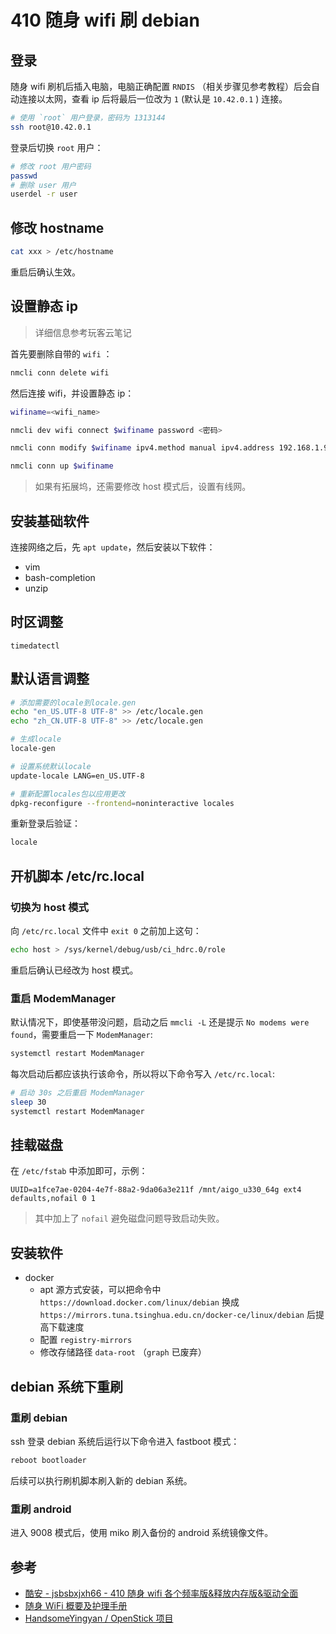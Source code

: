 # 410 随身 wifi 刷 debian

## 登录

随身 wifi 刷机后插入电脑，电脑正确配置 `RNDIS` （相关步骤见参考教程）后会自动连接以太网，查看 ip 后将最后一位改为 `1` (默认是 `10.42.0.1` ) 连接。

```sh
# 使用 `root` 用户登录，密码为 1313144
ssh root@10.42.0.1
```

登录后切换 `root` 用户：

```sh
# 修改 root 用户密码
passwd
# 删除 user 用户
userdel -r user
```

## 修改 hostname

```sh
cat xxx > /etc/hostname
```

重启后确认生效。

## 设置静态 ip

> 详细信息参考玩客云笔记

首先要删除自带的 `wifi` ：

```sh
nmcli conn delete wifi
```

然后连接 wifi，并设置静态 ip：

```sh
wifiname=<wifi_name>

nmcli dev wifi connect $wifiname password <密码>

nmcli conn modify $wifiname ipv4.method manual ipv4.address 192.168.1.99/24 ipv4.dns 192.168.1.1 ipv4.gateway 192.168.1.1

nmcli conn up $wifiname
```

> 如果有拓展坞，还需要修改 host 模式后，设置有线网。

## 安装基础软件

连接网络之后，先 `apt update`，然后安装以下软件：

- vim
- bash-completion
- unzip

## 时区调整

`timedatectl`

## 默认语言调整

```sh
# 添加需要的locale到locale.gen
echo "en_US.UTF-8 UTF-8" >> /etc/locale.gen
echo "zh_CN.UTF-8 UTF-8" >> /etc/locale.gen

# 生成locale
locale-gen

# 设置系统默认locale
update-locale LANG=en_US.UTF-8

# 重新配置locales包以应用更改
dpkg-reconfigure --frontend=noninteractive locales
```

重新登录后验证：

```sh
locale
```

## 开机脚本 /etc/rc.local

### 切换为 host 模式

向 `/etc/rc.local` 文件中 `exit 0` 之前加上这句：

```sh
echo host > /sys/kernel/debug/usb/ci_hdrc.0/role
```

重启后确认已经改为 host 模式。

### 重启 ModemManager

默认情况下，即使基带没问题，启动之后 `mmcli -L` 还是提示 `No modems were found`，需要重启一下 `ModemManager`:

```sh
systemctl restart ModemManager
```

每次启动后都应该执行该命令，所以将以下命令写入 `/etc/rc.local`:

```sh
# 启动 30s 之后重启 ModemManager
sleep 30
systemctl restart ModemManager
```

## 挂载磁盘

在 `/etc/fstab` 中添加即可，示例：

```
UUID=a1fce7ae-0204-4e7f-88a2-9da06a3e211f /mnt/aigo_u330_64g ext4 defaults,nofail 0 1
```

> 其中加上了 `nofail` 避免磁盘问题导致启动失败。

## 安装软件

- docker
  - apt 源方式安装，可以把命令中 `https://download.docker.com/linux/debian` 换成 `https://mirrors.tuna.tsinghua.edu.cn/docker-ce/linux/debian` 后提高下载速度
  - 配置 `registry-mirrors`
  - 修改存储路径 `data-root` （`graph` 已废弃）

## debian 系统下重刷

### 重刷 debian

ssh 登录 debian 系统后运行以下命令进入 fastboot 模式：

```sh
reboot bootloader
```

后续可以执行刷机脚本刷入新的 debian 系统。

### 重刷 android

进入 9008 模式后，使用 miko 刷入备份的 android 系统镜像文件。

## 参考

- [酷安 - jsbsbxjxh66 - 410 随身 wifi 各个频率版&释放内存版&驱动全面](./assets/高通410刷debian/410随身wifi%20各个频率版&释放内存版&驱动全面%20来自%20jsbsbxjxh66%20-%20酷安.pdf)
- [随身 WiFi 概要及护理手册](https://post.smzdm.com/p/avxoegdm/)
- [HandsomeYingyan / OpenStick 项目](https://www.kancloud.cn/handsomehacker/openstick/2636505)
